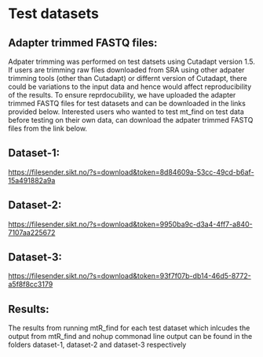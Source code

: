 # Test datasets
## Adapter trimmed FASTQ files:

Adpater trimming was performed on test datsets using Cutadapt version 1.5. If users are trimming raw files downloaded from SRA using other adpater trimming tools (other than Cutadapt) or differnt version of Cutadapt, there could be variations to the input data and hence would affect reproducibility of the results. To ensure reprdocubility, we have uploaded the adapter trimmed FASTQ files for test datasets and can be downloaded in the links provided below. Interested users who wanted to test mt_find on test data before testing on their own data, can download the adpater trimmed FASTQ files from the link below.  

## Dataset-1:
https://filesender.sikt.no/?s=download&token=8d84609a-53cc-49cd-b6af-15a491882a9a
## Dataset-2:
https://filesender.sikt.no/?s=download&token=9950ba9c-d3a4-4ff7-a840-7107aa225672
## Dataset-3:
https://filesender.sikt.no/?s=download&token=93f7f07b-db14-46d5-8772-a5f8f8cc3179

## Results:

The results from running mtR_find for each test dataset which inlcudes the output from mtR_find and nohup commonad line output can be found in the folders dataset-1, dataset-2 and dataset-3 respectively
